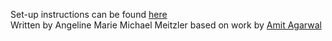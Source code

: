 Set-up instructions can be found <a href="https://medium.com/@ammeitzler/gmail-deep-clean-296a376f2ab7" target="_blank">here</a></br>
Written by Angeline Marie Michael Meitzler based on work by <a href="https://ctrlq.org/" target="_blank">Amit Agarwal</a>
